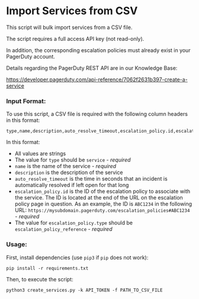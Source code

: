 # Import Services from CSV
This script will bulk import services from a CSV file. 

The script requires a full access API key (not read-only).

In addition, the corresponding escalation policies must already exist in your PagerDuty account.

Details regarding the PagerDuty REST API are in our Knowledge Base:

https://developer.pagerduty.com/api-reference/7062f2631b397-create-a-service

### Input Format:
To use this script, a CSV file is required with the following column headers in this format:

```csv
type,name,description,auto_resolve_timeout,escalation_policy.id,escalation_policy.type
```

In this format:
- All values are strings
- The value for `type` should be `service` - *required*
- `name` is the name of the service - *required*
- `description` is the description of the service
- `auto_resolve_timeout` is the time in seconds that an incident is automatically resolved if left open for that long
- `escalation_policy.id` is the ID of the escalation policy to associate with the service. The ID is located at the end of the URL on the escalation policy page in question. As an example, the ID is `ABC1234` in the following URL: `https://mysubdomain.pagerduty.com/escalation_policies#ABC1234` - *required*
- The value for `escalation_policy.type` should be `escalation_policy_reference` - *required*

### Usage:
First, install dependencies (use `pip3` if `pip` does not work):
```csv
pip install -r requirements.txt
```
Then, to execute the script:
```csv
python3 create_services.py -k API_TOKEN -f PATH_TO_CSV_FILE
```

